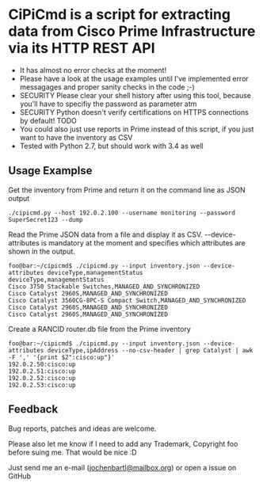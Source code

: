 # CiPiCmd is a script for extracting data from Cisco Prime Infrastructure via its HTTP REST API

* It has almost no error checks at the moment!
* Please have a look at the usage examples until I've implemented error messagages and proper sanity checks in the code ;-)
* SECURITY Please clear your shell history after using this tool, because you'll have to specifiy the password as parameter atm
* SECURITY Python doesn't verify certifications on HTTPS connections by default! TODO
* You could also just use reports in Prime instead of this script, if you just want to have the inventory as CSV
* Tested with Python 2.7, but should work with 3.4 as well


## Usage Examplse

Get the inventory from Prime and return it on the command line as JSON output

	./cipicmd.py --host 192.0.2.100 --username monitoring --password SuperSecret123 --dump
	

Read the Prime JSON data from a file and display it as CSV. --device-attributes is mandatory at the moment and specifies which attributes are shown in the output.

	foo@bar:~/cipicmd$ ./cipicmd.py --input inventory.json --device-attributes deviceType,managementStatus
	deviceType,managementStatus
	Cisco 3750 Stackable Switches,MANAGED_AND_SYNCHRONIZED
	Cisco Catalyst 2960S,MANAGED_AND_SYNCHRONIZED
	Cisco Catalyst 3560CG-8PC-S Compact Switch,MANAGED_AND_SYNCHRONIZED
	Cisco Catalyst 2960S,MANAGED_AND_SYNCHRONIZED
	Cisco Catalyst 2960S,MANAGED_AND_SYNCHRONIZED


Create a RANCID router.db file from the Prime inventory

	foo@bar:~/cipicmd$ ./cipicmd.py --input inventory.json --device-attributes deviceType,ipAddress --no-csv-header | grep Catalyst | awk -F ',' '{print $2":cisco:up"}'
	192.0.2.50:cisco:up
	192.0.2.51:cisco:up
	192.0.2.52:cisco:up
	192.0.2.53:cisco:up


## Feedback

Bug reports, patches and ideas are welcome.

Please also let me know if I need to add any Trademark, Copyright foo before suing me. That would be nice :D

Just send me an e-mail (jochenbartl@mailbox.org) or open a issue on GitHub
